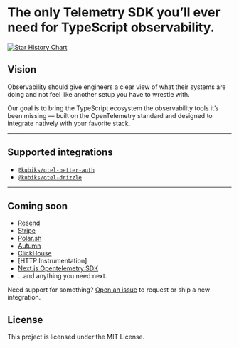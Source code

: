 # The only Telemetry SDK you’ll ever need for TypeScript observability.

[![Star History Chart](https://api.star-history.com/svg?repos=kubiks-inc/otel&type=Date)](https://star-history.com/#kubiks-inc/otel&Date)

## Vision

Observability should give engineers a clear view of what their systems are doing and not feel like another setup you have to wrestle with.

Our goal is to bring the TypeScript ecosystem the observability tools it’s been missing — built on the OpenTelemetry standard and designed to integrate natively with your favorite stack.

---

## Supported integrations

- [`@kubiks/otel-better-auth`](./packages/otel-better-auth/README.md)
- [`@kubiks/otel-drizzle`](./packages/otel-drizzle/README.md)

---

## Coming soon

- [Resend](https://resend.com/)
- [Stripe](https://stripe.com/)
- [Polar.sh](https://polar.sh/)
- [Autumn](https://useautumn.com/)
- [ClickHouse](https://clickhouse.com/)
- [HTTP Instrumentation]
- [Next.js Opentelemetry SDK](https://nextjs.org)
- ...and anything you need next.

Need support for something? [Open an issue](https://github.com/kubiks-inc/otel/issues) to request or ship a new integration.

## License

This project is licensed under the MIT License.
